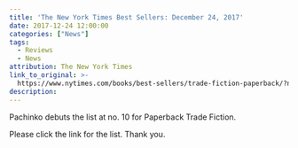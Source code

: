 ```yaml
---
title: 'The New York Times Best Sellers: December 24, 2017'
date: 2017-12-24 12:00:00
categories: ["News"]
tags:
  - Reviews
  - News
attribution: The New York Times
link_to_original: >-
  https://www.nytimes.com/books/best-sellers/trade-fiction-paperback/?nytapp=true&_r=0
description:
---
```



Pachinko debuts the list at no. 10 for Paperback Trade Fiction.&nbsp;

Please click the link for the list. Thank you.

&nbsp;